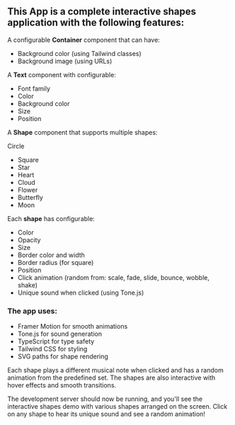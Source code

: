 ## This App is a complete interactive shapes application with the following features:

A configurable **Container** component that can have:

- Background color (using Tailwind classes)
- Background image (using URLs)


A **Text** component with configurable:

* Font family
* Color
* Background color
* Size
* Position

A **Shape** component that supports multiple shapes:

Circle
* Square
* Star
* Heart
* Cloud
* Flower
* Butterfly
* Moon

Each **shape** has configurable:

* Color
* Opacity
* Size
* Border color and width
* Border radius (for square)
* Position
* Click animation (random from: scale, fade, slide, bounce, wobble, shake)
* Unique sound when clicked (using Tone.js)


### The app uses:

* Framer Motion for smooth animations
* Tone.js for sound generation
* TypeScript for type safety
* Tailwind CSS for styling
* SVG paths for shape rendering

Each shape plays a different musical note when clicked and has a random animation from the predefined set. The shapes are also interactive with hover effects and smooth transitions.

The development server should now be running, and you'll see the interactive shapes demo with various shapes arranged on the screen. Click on any shape to hear its unique sound and see a random animation!